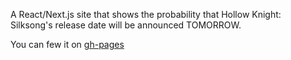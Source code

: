 A React/Next.js site that shows the probability that Hollow Knight: Silksong's release date will be announced TOMORROW.

You can few it on [gh-pages](https://czlabinger.github.io/SilksongReleaseDateReveal/) 
